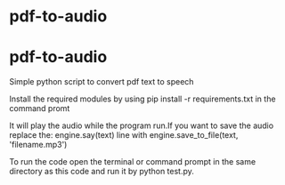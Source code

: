 # pdf-to-audio
# pdf-to-audio
Simple python script to convert pdf text to speech

Install the required modules by using pip install -r requirements.txt in the command promt

It will play the audio while the program run.If you want to save the audio replace the:
engine.say(text) line with engine.save_to_file(text, 'filename.mp3')

To run the code open the terminal or command prompt in the same directory as this code and run it by python test.py.
